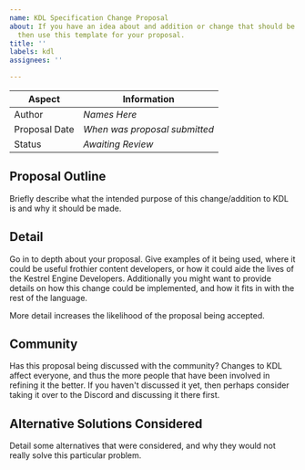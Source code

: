 ```yaml
---
name: KDL Specification Change Proposal
about: If you have an idea about and addition or change that should be made to KDL
  then use this template for your proposal.
title: ''
labels: kdl
assignees: ''

---
```


| Aspect | Information |
| --- | --- |
| Author | _Names Here_ |
| Proposal Date | _When was proposal submitted_ |
| Status | _Awaiting Review_ |

## Proposal Outline
Briefly describe what the intended purpose of this change/addition to KDL is and why it should be made.

## Detail
Go in to depth about your proposal. Give examples of it being used, where it could be useful frothier content developers, or how it could aide the lives of the Kestrel Engine Developers. Additionally you might want to provide details on how this change could be implemented, and how it fits in with the rest of the language.

More detail increases the likelihood of the proposal being accepted.

## Community
Has this proposal being discussed with the community? Changes to KDL affect everyone, and thus the more people that have been involved in refining it the better. If you haven't discussed it yet, then perhaps consider taking it over to the Discord and discussing it there first.

## Alternative Solutions Considered
Detail some alternatives that were considered, and why they would not really solve this particular problem.
